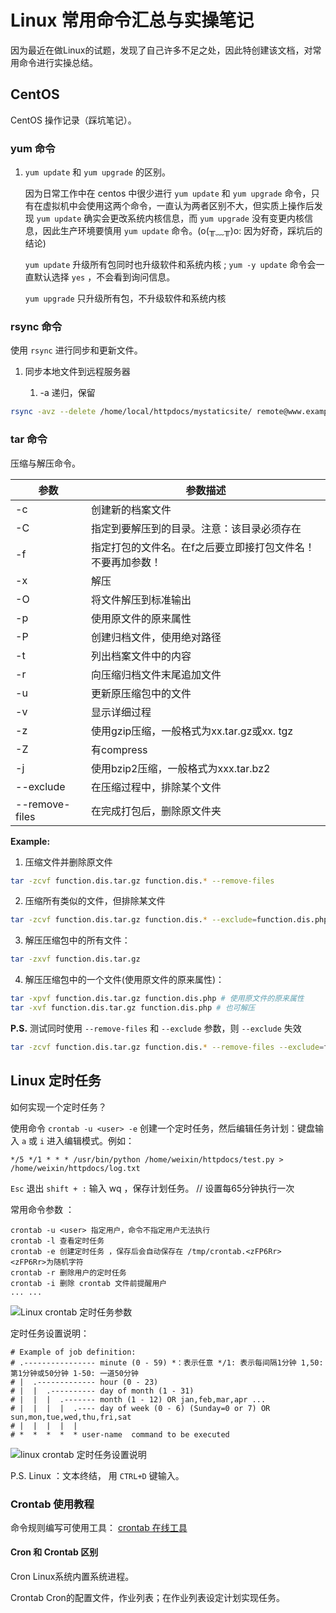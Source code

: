 # Linux 常用命令汇总与实操笔记

因为最近在做Linux的试题，发现了自己许多不足之处，因此特创建该文档，对常用命令进行实操总结。

## CentOS

CentOS 操作记录（踩坑笔记）。

### yum 命令

1. `yum update` 和 `yum upgrade` 的区别。
   
    因为日常工作中在 centos 中很少进行 `yum update` 和 `yum upgrade` 命令，只有在虚拟机中会使用这两个命令，一直认为两者区别不大，但实质上操作后发现 `yum update` 确实会更改系统内核信息，而 `yum upgrade` 没有变更内核信息，因此生产环境要慎用 `yum update` 命令。(o(╥﹏╥)o: 因为好奇，踩坑后的结论)
   
    `yum update` 升级所有包同时也升级软件和系统内核 ; `yum -y update` 命令会一直默认选择 `yes` ，不会看到询问信息。
   
    `yum upgrade` 只升级所有包，不升级软件和系统内核

### rsync 命令

使用 `rsync` 进行同步和更新文件。

1. 同步本地文件到远程服务器
   
   1. -a 递归，保留

```bash
rsync -avz --delete /home/local/httpdocs/mystaticsite/ remote@www.example.org:/home/remote/httpdocs/
```



### tar 命令

压缩与解压命令。

| 参数             | 参数描述                            |
| -------------- | ------------------------------- |
| -c             | 创建新的档案文件                        |
| -C             | 指定到要解压到的目录。注意：该目录必须存在           |
| -f             | 指定打包的文件名。在f之后要立即接打包文件名！不要再加参数！  |
| -x             | 解压                              |
| -O             | 将文件解压到标准输出                      |
| -p             | 使用原文件的原来属性                      |
| -P             | 创建归档文件，使用绝对路径                   |
| -t             | 列出档案文件中的内容                      |
| -r             | 向压缩归档文件末尾追加文件                   |
| -u             | 更新原压缩包中的文件                      |
| -v             | 显示详细过程                          |
| -z             | 使用gzip压缩，一般格式为xx.tar.gz或xx. tgz |
| -Z             | 有compress                       |
| -j             | 使用bzip2压缩，一般格式为xxx.tar.bz2      |
| --exclude      | 在压缩过程中，排除某个文件                   |
| --remove-files | 在完成打包后，删除原文件夹                   |

**Example:**

1. 压缩文件并删除原文件

```bash
tar -zcvf function.dis.tar.gz function.dis.* --remove-files
```

2. 压缩所有类似的文件，但排除某文件

```bash
tar -zcvf function.dis.tar.gz function.dis.* --exclude=function.dis.php
```

3. 解压压缩包中的所有文件：

```bash
tar -zxvf function.dis.tar.gz
```

4. 解压压缩包中的一个文件(使用原文件的原来属性)：

```bash
tar -xpvf function.dis.tar.gz function.dis.php # 使用原文件的原来属性
tar -xvf function.dis.tar.gz function.dis.php # 也可解压
```

**P.S.** 测试同时使用 `--remove-files` 和 `--exclude` 参数，则 `--exclude` 失效

```bash
tar -zcvf function.dis.tar.gz function.dis.* --remove-files --exclude=function.dis.php
```

## Linux 定时任务

如何实现一个定时任务？

使用命令 `crontab -u <user> -e` 创建一个定时任务，然后编辑任务计划：键盘输入 `a` 或 `i` 进入编辑模式。例如：

    */5 */1 * * * /usr/bin/python /home/weixin/httpdocs/test.py > /home/weixin/httpdocs/log.txt

`Esc` 退出 `shift + :` 输入 wq ，保存计划任务。 // 设置每65分钟执行一次

常用命令参数    ：

    crontab -u <user> 指定用户，命令不指定用户无法执行
    crontab -l 查看定时任务
    crontab -e 创建定时任务 ，保存后会自动保存在 /tmp/crontab.<zFP6Rr>  <zFP6Rr>为随机字符
    crontab -r 删除用户的定时任务
    crontab -i 删除 crontab 文件前提醒用户
    ... ...

![Linux crontab 定时任务参数](https://i.imgur.com/INVHTUb.png)

定时任务设置说明：

    # Example of job definition:
    # .---------------- minute (0 - 59) *：表示任意 */1: 表示每间隔1分钟 1,50: 第1分钟或50分钟 1-50: 一道50分钟
    # |  .------------- hour (0 - 23)
    # |  |  .---------- day of month (1 - 31)
    # |  |  |  .------- month (1 - 12) OR jan,feb,mar,apr ...
    # |  |  |  |  .---- day of week (0 - 6) (Sunday=0 or 7) OR sun,mon,tue,wed,thu,fri,sat
    # |  |  |  |  |
    # *  *  *  *  * user-name  command to be executed

![linux crontab 定时任务设置说明](https://i.imgur.com/kfHoZM3.png)

P.S. Linux  <EOT>：文本终结， 用 `CTRL+D` 键输入。

### Crontab 使用教程

命令规则编写可使用工具： [crontab 在线工具](https://www.pppet.net/ "在线Cron表达式生成器")

#### Cron 和 Crontab 区别

Cron Linux系统内置系统进程。

Crontab Cron的配置文件，作业列表；在作业列表设定计划实现任务。
